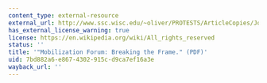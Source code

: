 ```yaml
---
content_type: external-resource
external_url: http://www.ssc.wisc.edu/~oliver/PROTESTS/ArticleCopies/JohnstonOliverMoby2000ReplytoSnowBenford.pdf
has_external_license_warning: true
license: https://en.wikipedia.org/wiki/All_rights_reserved
status: ''
title: '"Mobilization Forum: Breaking the Frame." (PDF)'
uid: 7bd882a6-e867-4302-915c-d9ca7ef16a3e
wayback_url: ''
---
```

